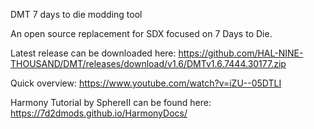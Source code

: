 DMT
7 days to die modding tool

An open source replacement for SDX focused on 7 Days to Die.

Latest release can be downloaded here: https://github.com/HAL-NINE-THOUSAND/DMT/releases/download/v1.6/DMTv1.6.7444.30177.zip

Quick overview: https://www.youtube.com/watch?v=iZU--05DTLI

Harmony Tutorial by SphereII can be found here: https://7d2dmods.github.io/HarmonyDocs/
